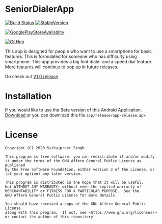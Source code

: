 # SeniorDialerApp
[![Build Status](https://travis-ci.org/saihaj/SeniorDialerApp.svg?branch=master)](https://travis-ci.org/saihaj/SeniorDialerApp)
<a href="https://github.com/saihaj/SeniorDialerApp/releases">![StableVersion](https://img.shields.io/badge/Stable%20Version-1.0-yellowgreen)</a>

<a href="https://play.google.com/store/apps/details?id=com.sps.seniordialer">![GooglePlayStoreAvailablity](https://img.shields.io/badge/Available-GooglePlayStore-brightgreen)</a>

<a href="https://github.com/saihaj/SeniorDialerApp/blob/master/LICENSE">![GitHub](https://img.shields.io/github/license/saihaj/SeniorDialerApp)</a>

This app is designed for people who want to use a smartphone for basic features. This is formulated for someone who has difficulty using smartphone. This app provides a big font dialer and a speed dial feature. More features will continue to pop up in future releases. 

Go check out <a href="https://github.com/saihaj/SeniorDialerApp/releases">V1.0 release</a> 

# Installation
If you would like to use the Beta version of this Android Applicaiton. </br>
<a href="https://github.com/saihaj/SeniorDialerApp/raw/master/app/release/app-release.apk"> Download </a> or 
you can download this file `app/release/app-release.apk`

# License

    Copyright (C) 2020 Saihajpreet Singh

    This program is free software: you can redistribute it and/or modify
    it under the terms of the GNU Affero General Public License as published
    by the Free Software Foundation, either version 3 of the License, or
    (at your option) any later version.

    This program is distributed in the hope that it will be useful,
    but WITHOUT ANY WARRANTY; without even the implied warranty of
    MERCHANTABILITY or FITNESS FOR A PARTICULAR PURPOSE.  See the
    GNU Affero General Public License for more details.

    You should have received a copy of the GNU Affero General Public License
    along with this program.  If not, see <https://www.gnu.org/licenses/>
    or contact the author of this repository. 
